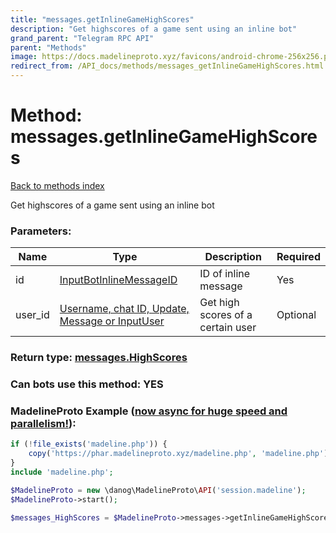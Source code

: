 ```yaml
---
title: "messages.getInlineGameHighScores"
description: "Get highscores of a game sent using an inline bot"
grand_parent: "Telegram RPC API"
parent: "Methods"
image: https://docs.madelineproto.xyz/favicons/android-chrome-256x256.png
redirect_from: /API_docs/methods/messages_getInlineGameHighScores.html
---
```

# Method: messages.getInlineGameHighScores
[Back to methods index](index.html)



Get highscores of a game sent using an inline bot

### Parameters:

| Name     |    Type       | Description | Required |
|----------|---------------|-------------|----------|
|id|[InputBotInlineMessageID](/API_docs/types/InputBotInlineMessageID.html) | ID of inline message | Yes|
|user\_id|[Username, chat ID, Update, Message or InputUser](/API_docs/types/InputUser.html) | Get high scores of a certain user | Optional|


### Return type: [messages.HighScores](/API_docs/types/messages.HighScores.html)

### Can bots use this method: **YES**


### MadelineProto Example ([now async for huge speed and parallelism!](https://docs.madelineproto.xyz/docs/ASYNC.html)):


```php
if (!file_exists('madeline.php')) {
    copy('https://phar.madelineproto.xyz/madeline.php', 'madeline.php');
}
include 'madeline.php';

$MadelineProto = new \danog\MadelineProto\API('session.madeline');
$MadelineProto->start();

$messages_HighScores = $MadelineProto->messages->getInlineGameHighScores(id: $InputBotInlineMessageID, user_id: $InputUser, );
```

